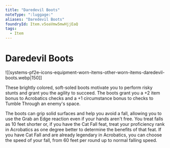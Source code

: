 ```yaml
---
title: "Daredevil Boots"
noteType: ":luggage:"
aliases: "Daredevil Boots"
foundryId: Item.v5oaVmw5mwHjjEaQ
tags:
  - Item
---
```


# Daredevil Boots
![[systems-pf2e-icons-equipment-worn-items-other-worn-items-daredevil-boots.webp|150]]

These brightly colored, soft-soled boots motivate you to perform risky stunts and grant you the agility to succeed. The boots grant you a +2 item bonus to Acrobatics checks and a +1 circumstance bonus to checks to Tumble Through an enemy's space.

The boots can grip solid surfaces and help you avoid a fall, allowing you to use the Grab an Edge reaction even if your hands aren't free. You treat falls as 10 feet shorter or, if you have the Cat Fall feat, treat your proficiency rank in Acrobatics as one degree better to determine the benefits of that feat. If you have Cat Fall and are already legendary in Acrobatics, you can choose the speed of your fall, from 60 feet per round up to normal falling speed.
